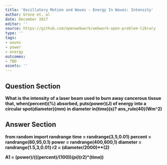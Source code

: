 ```yaml
---
title: 'Oscillatory Motion and Waves - Energy In Waves: Intensity'
author: Urone et. al
date: December 2017
editor: ''
source: https://github.com/openwebwork/webwork-open-problem-library
type: ''
tags:
- waves
- power
- energy
outcomes:
- TBD
assets: ''
---
```


## Question Section 

<b>
What is the intensity of a laser beam used to burn away cancerous tissue that, when(percent)(%) absorbed, puts(power)(J) of energy into a circular spot(diameter)(mm) in diameter in(time)(s)?
ans_rule(40)(Wm^2)



## Answer Section

from random import randrange
time = randrange(3,5,0.01)
percent = randrange(80,95,0.1)
power = randrange(400,600,1)
diameter = randrange(1.5,3,0.01)
r2 = (diameter/2000)**(2)

A1 = (power)/(((percent)/(100))*(pi)*(r2)*(time))